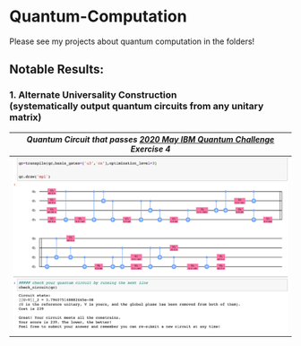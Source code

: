 # Quantum-Computation

Please see my projects about quantum computation in the folders!

## Notable Results:
### 1. Alternate Universality Construction <br /> (systematically output quantum circuits from any unitary matrix)

| *Quantum Circuit that passes [2020 May IBM Quantum Challenge](https://www.ibm.com/blogs/research/2020/04/ibm-quantum-challenge/) Exercise 4* |
|-------------------------|
| <img src="https://github.com/randyshee/Quantum-Computation/blob/main/Alternate_Universality_Construction/image/cost%3D239.png" width="1000"> |
